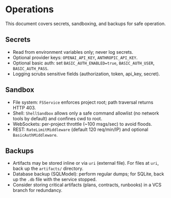 # Operations

This document covers secrets, sandboxing, and backups for safe operation.

## Secrets

- Read from environment variables only; never log secrets.
- Optional provider keys: `OPENAI_API_KEY`, `ANTHROPIC_API_KEY`.
- Optional basic auth: set `BASIC_AUTH_ENABLED=true`, `BASIC_AUTH_USER`, `BASIC_AUTH_PASS`.
- Logging scrubs sensitive fields (authorization, token, api_key, secret).

## Sandbox

- File system: `FSService` enforces project root; path traversal returns HTTP 403.
- Shell: `ShellSandbox` allows only a safe command allowlist (no network tools by default) and confines cwd to root.
- WebSockets: per-project throttle (~100 msgs/sec) to avoid floods.
- REST: `RateLimitMiddleware` (default 120 req/min/IP) and optional `BasicAuthMiddleware`.

## Backups

- Artifacts may be stored inline or via `uri` (external file). For files at `uri`, back up the `artifacts/` directory.
- Database backup (SQLModel): perform regular dumps; for SQLite, back up the `.db` file with the service stopped.
- Consider storing critical artifacts (plans, contracts, runbooks) in a VCS branch for redundancy.

